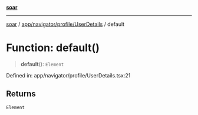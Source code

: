 [**soar**](../../../../../README.md)

***

[soar](../../../../../modules.md) / [app/navigator/profile/UserDetails](../README.md) / default

# Function: default()

> **default**(): `Element`

Defined in: app/navigator/profile/UserDetails.tsx:21

## Returns

`Element`

